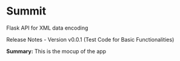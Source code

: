 # Summit
Flask API for XML data encoding

Release Notes - Version v0.0.1 (Test Code for Basic Functionalities)

**Summary:**
This is the mocup of the app
